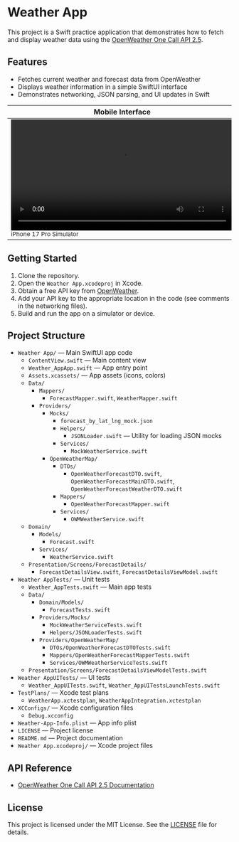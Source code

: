 # Weather App

This project is a Swift practice application that demonstrates how to fetch and display weather data using the [OpenWeather One Call API 2.5](https://openweathermap.org/api/one-call-api).

## Features

- Fetches current weather and forecast data from OpenWeather
- Displays weather information in a simple SwiftUI interface
- Demonstrates networking, JSON parsing, and UI updates in Swift

| **Mobile Interface** |
|------------|
|<video src="https://github.com/user-attachments/assets/904bdbae-6147-4a30-86ae-3cee3349d709" controls width="500"></video><br><sub>iPhone 17 Pro Simulator</sub> |

## Getting Started

1. Clone the repository.
2. Open the `Weather App.xcodeproj` in Xcode.
3. Obtain a free API key from [OpenWeather](https://openweathermap.org/appid).
4. Add your API key to the appropriate location in the code (see comments in the networking files).
5. Build and run the app on a simulator or device.

## Project Structure

- `Weather App/` — Main SwiftUI app code
  - `ContentView.swift` — Main content view
  - `Weather_AppApp.swift` — App entry point
  - `Assets.xcassets/` — App assets (icons, colors)
  - `Data/`
    - `Mappers/`
      - `ForecastMapper.swift`, `WeatherMapper.swift`
    - `Providers/`
      - `Mocks/`
        - `forecast_by_lat_lng_mock.json`
        - `Helpers/`
          - `JSONLoader.swift` — Utility for loading JSON mocks
        - `Services/`
          - `MockWeatherService.swift`
      - `OpenWeatherMap/`
        - `DTOs/`
          - `OpenWeatherForecastDTO.swift`, `OpenWeatherForecastMainDTO.swift`, `OpenWeatherForecastWeatherDTO.swift`
        - `Mappers/`
          - `OpenWeatherForecastMapper.swift`
        - `Services/`
          - `OWMWeatherService.swift`
  - `Domain/`
    - `Models/`
      - `Forecast.swift`
    - `Services/`
      - `WeatherService.swift`
  - `Presentation/Screens/ForecastDetails/`
    - `ForecastDetailsView.swift`, `ForecastDetailsViewModel.swift`
- `Weather AppTests/` — Unit tests
  - `Weather_AppTests.swift` — Main app tests
  - `Data/`
    - `Domain/Models/`
      - `ForecastTests.swift`
    - `Providers/Mocks/`
      - `MockWeatherServiceTests.swift`
      - `Helpers/JSONLoaderTests.swift`
    - `Providers/OpenWeatherMap/`
      - `DTOs/OpenWeatherForecastDTOTests.swift`
      - `Mappers/OpenWeatherForecastMapperTests.swift`
      - `Services/OWMWeatherServiceTests.swift`
  - `Presentation/Screens/ForecastDetailsViewModelTests.swift`
- `Weather AppUITests/` — UI tests
  - `Weather_AppUITests.swift`, `Weather_AppUITestsLaunchTests.swift`
- `TestPlans/` — Xcode test plans
  - `WeatherApp.xctestplan`, `WeatherAppIntegration.xctestplan`
- `XCConfigs/` — Xcode configuration files
  - `Debug.xcconfig`
- `Weather-App-Info.plist` — App info plist
- `LICENSE` — Project license
- `README.md` — Project documentation
- `Weather App.xcodeproj/` — Xcode project files

## API Reference

- [OpenWeather One Call API 2.5 Documentation](https://openweathermap.org/api/one-call-api)

## License

This project is licensed under the MIT License. See the [LICENSE](LICENSE) file for details.
